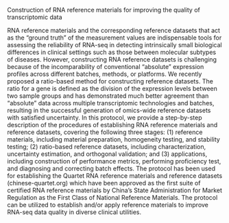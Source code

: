 Construction of RNA reference materials for improving the quality of transcriptomic data

RNA reference materials and the corresponding reference datasets that act as the “ground truth” of the measurement values are indispensable tools for assessing the reliability of RNA-seq in detecting intrinsically small biological differences in clinical settings such as those between molecular subtypes of diseases. However, constructing RNA reference datasets is challenging because of the incomparability of conventional “absolute” expression profiles across different batches, methods, or platforms. We recently proposed a ratio-based method for constructing reference datasets. The ratio for a gene is defined as the division of the expression levels between two sample groups and has demonstrated much better agreement than “absolute” data across multiple transcriptomic technologies and batches, resulting in the successful generation of omics-wide reference datasets with satisfied uncertainty. In this protocol, we provide a step-by-step description of the procedures of establishing RNA reference materials and reference datasets, covering the following three stages: (1) reference materials, including material preparation, homogeneity testing, and stability testing; (2) ratio-based reference datasets, including characterization, uncertainty estimation, and orthogonal validation; and (3) applications, including construction of performance metrics, performing proficiency test, and diagnosing and correcting batch effects. The protocol has been used for establishing the Quartet RNA reference materials and reference datasets (chinese-quartet.org) which have been approved as the first suite of certified RNA reference materials by China’s State Administration for Market Regulation as the First Class of National Reference Materials. The protocol can be utilized to establish and/or apply reference materials to improve RNA-seq data quality in diverse clinical utilities.

